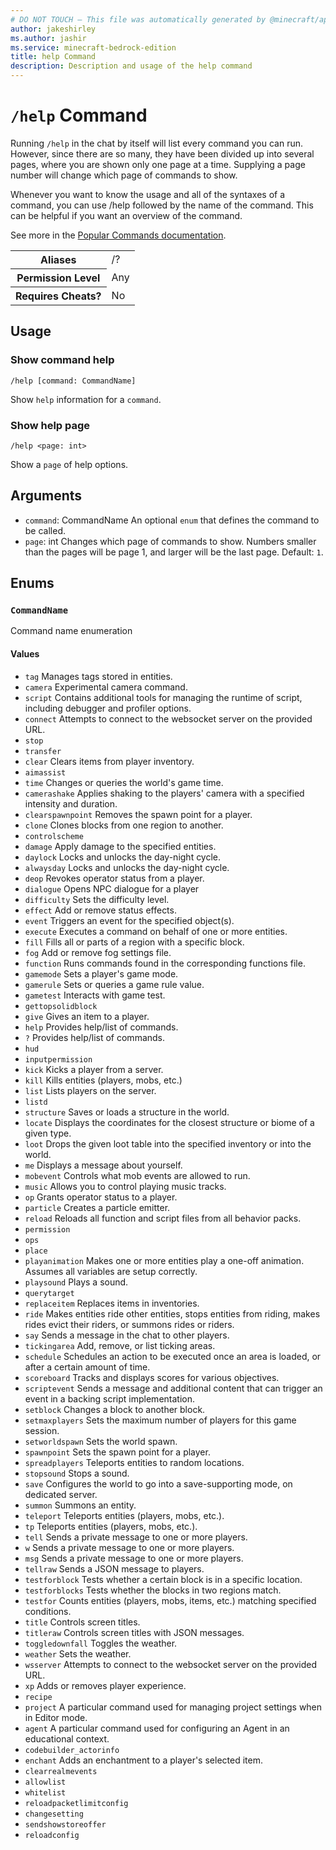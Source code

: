 ```yaml
---
# DO NOT TOUCH — This file was automatically generated by @minecraft/api-docs-generator, to report problems file an issue at https://github.com/Mojang/minecraft-scripting-libraries
author: jakeshirley
ms.author: jashir
ms.service: minecraft-bedrock-edition
title: help Command
description: Description and usage of the help command
---
```

# `/help` Command
Running `/help` in the chat by itself will list every command you can run. However, since there are so many, they have been divided up into several pages, where you are shown only one page at a time. Supplying a page number will change which page of commands to show.



Whenever you want to know the usage and all of the syntaxes of a command, you can use /help followed by the name of the command. This can be helpful if you want an overview of the command.



See more in the [Popular Commands documentation](https://learn.microsoft.com/minecraft/creator/documents/commandspopularcommands#help).

<table>
  <tr>
    <th>Aliases</th>
    <td>/?</td>
  </tr>
  <tr>
    <th>Permission Level</th>
    <td>Any</td>
  </tr>
  <tr>
    <th>Requires Cheats?</th>
    <td>No</td>
  </tr>
</table>

## Usage
### Show command help
`/help [command: CommandName]`

Show `help` information for a `command`.

### Show help page
`/help <page: int>`

Show a `page` of help options.

## Arguments
- `command`: CommandName
An optional `enum` that defines the command to be called.
- `page`: int
Changes which page of commands to show. Numbers smaller than the pages will be page 1, and larger will be the last page.
Default: `1`.

## Enums
### `CommandName`
Command name enumeration

#### Values
- `tag`
Manages tags stored in entities.
- `camera`
Experimental camera command.
- `script`
Contains additional tools for managing the runtime of script, including debugger and profiler options.
- `connect`
Attempts to connect to the websocket server on the provided URL.
- `stop`
- `transfer`
- `clear`
Clears items from player inventory.
- `aimassist`
- `time`
Changes or queries the world's game time.
- `camerashake`
Applies shaking to the players' camera with a specified intensity and duration.
- `clearspawnpoint`
Removes the spawn point for a player.
- `clone`
Clones blocks from one region to another.
- `controlscheme`
- `damage`
Apply damage to the specified entities.
- `daylock`
Locks and unlocks the day-night cycle.
- `alwaysday`
Locks and unlocks the day-night cycle.
- `deop`
Revokes operator status from a player.
- `dialogue`
Opens NPC dialogue for a player
- `difficulty`
Sets the difficulty level.
- `effect`
Add or remove status effects.
- `event`
Triggers an event for the specified object(s).
- `execute`
Executes a command on behalf of one or more entities.
- `fill`
Fills all or parts of a region with a specific block.
- `fog`
Add or remove fog settings file.
- `function`
Runs commands found in the corresponding functions file.
- `gamemode`
Sets a player's game mode.
- `gamerule`
Sets or queries a game rule value.
- `gametest`
Interacts with game test.
- `gettopsolidblock`
- `give`
Gives an item to a player.
- `help`
Provides help/list of commands.
- `?`
Provides help/list of commands.
- `hud`
- `inputpermission`
- `kick`
Kicks a player from a server.
- `kill`
Kills entities (players, mobs, etc.)
- `list`
Lists players on the server.
- `listd`
- `structure`
Saves or loads a structure in the world.
- `locate`
Displays the coordinates for the closest structure or biome of a given type.
- `loot`
Drops the given loot table into the specified inventory or into the world.
- `me`
Displays a message about yourself.
- `mobevent`
Controls what mob events are allowed to run.
- `music`
Allows you to control playing music tracks.
- `op`
Grants operator status to a player.
- `particle`
Creates a particle emitter.
- `reload`
Reloads all function and script files from all behavior packs.
- `permission`
- `ops`
- `place`
- `playanimation`
Makes one or more entities play a one-off animation. Assumes all variables are setup correctly.
- `playsound`
Plays a sound.
- `querytarget`
- `replaceitem`
Replaces items in inventories.
- `ride`
Makes entities ride other entities, stops entities from riding, makes rides evict their riders, or summons rides or riders.
- `say`
Sends a message in the chat to other players.
- `tickingarea`
Add, remove, or list ticking areas.
- `schedule`
Schedules an action to be executed once an area is loaded, or after a certain amount of time.
- `scoreboard`
Tracks and displays scores for various objectives.
- `scriptevent`
Sends a message and additional content that can trigger an event in a backing script implementation.
- `setblock`
Changes a block to another block.
- `setmaxplayers`
Sets the maximum number of players for this game session.
- `setworldspawn`
Sets the world spawn.
- `spawnpoint`
Sets the spawn point for a player.
- `spreadplayers`
Teleports entities to random locations.
- `stopsound`
Stops a sound.
- `save`
Configures the world to go into a save-supporting mode, on dedicated server.
- `summon`
Summons an entity.
- `teleport`
Teleports entities (players, mobs, etc.).
- `tp`
Teleports entities (players, mobs, etc.).
- `tell`
Sends a private message to one or more players.
- `w`
Sends a private message to one or more players.
- `msg`
Sends a private message to one or more players.
- `tellraw`
Sends a JSON message to players.
- `testforblock`
Tests whether a certain block is in a specific location.
- `testforblocks`
Tests whether the blocks in two regions match.
- `testfor`
Counts entities (players, mobs, items, etc.) matching specified conditions.
- `title`
Controls screen titles.
- `titleraw`
Controls screen titles with JSON messages.
- `toggledownfall`
Toggles the weather.
- `weather`
Sets the weather.
- `wsserver`
Attempts to connect to the websocket server on the provided URL.
- `xp`
Adds or removes player experience.
- `recipe`
- `project`
A particular command used for managing project settings when in Editor mode.
- `agent`
A particular command used for configuring an Agent in an educational context.
- `codebuilder_actorinfo`
- `enchant`
Adds an enchantment to a player's selected item.
- `clearrealmevents`
- `allowlist`
- `whitelist`
- `reloadpacketlimitconfig`
- `changesetting`
- `sendshowstoreoffer`
- `reloadconfig`
